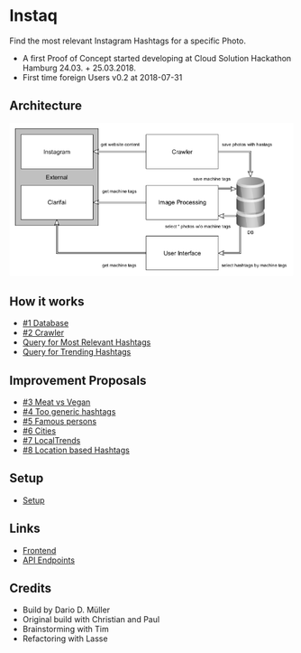 # Instaq
Find the most relevant Instagram Hashtags for a specific Photo.
  * A first Proof of Concept started developing at Cloud Solution Hackathon Hamburg 24.03. + 25.03.2018.
  * First time foreign Users v0.2 at 2018-07-31
  
## Architecture
![](/doc/architecture2.png)

## How it works
  * [#1 Database](/doc/ip1_better_database.md)
  * [#2 Crawler](/doc/ip2_crawler.md)
  * [Query for Most Relevant Hashtags](/doc/relational-query-for-most-relevant.md)
  * [Query for Trending Hashtags](/doc/relational-query-for-trending.md)
  
## Improvement Proposals
  * [#3 Meat vs Vegan](/doc/ip3_meat_vs_vegan.md)
  * [#4 Too generic hashtags](/doc/ip4_too_generic_hashtags.md)
  * [#5 Famous persons](/doc/ip5_famous_persons.md)
  * [#6 Cities](/doc/ip6_cities.md)
  * [#7 LocalTrends](/doc/ip7_local_trends.md)
  * [#8 Location based Hashtags](/doc/ip8_location_based_hashtags.md)

## Setup
  * [Setup](/doc/setup.md)

## Links
  * [Frontend](http://instaq.innocliq.de)
  * [API Endpoints](http://instaq-api.innocliq.de/swagger/index.html)
  
## Credits
  * Build by Dario D. Müller
  * Original build with Christian and Paul
  * Brainstorming with Tim
  * Refactoring with Lasse
